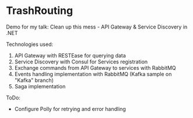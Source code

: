 # TrashRouting
Demo for my talk: Clean up this mess - API Gateway &amp; Service Discovery in .NET

Technologies used:
1. API Gateway with RESTEase for querying data
2. Service Discovery with Consul for Services registration
3. Exchange commands from API Gateway to services with RabbitMQ
4. Events handling implementation with RabbitMQ (Kafka sample on "Kafka" branch)
5. Saga implementation

ToDo:
* Configure Polly for retrying and error handling
